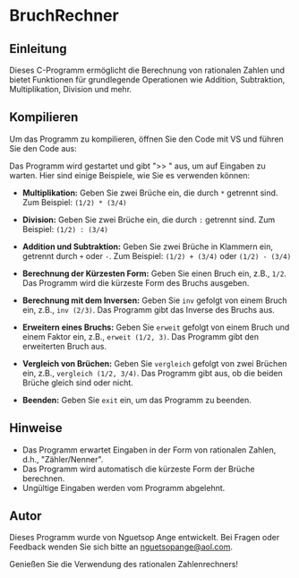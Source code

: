 # BruchRechner

## Einleitung
Dieses C-Programm ermöglicht die Berechnung von rationalen Zahlen und bietet Funktionen für grundlegende Operationen wie Addition, Subtraktion, Multiplikation, Division und mehr.

## Kompilieren
Um das Programm zu kompilieren, öffnen Sie den Code mit VS und führen Sie den Code aus:


Das Programm wird gestartet und gibt ">> " aus, um auf Eingaben zu warten. Hier sind einige Beispiele, wie Sie es verwenden können:

- **Multiplikation:** Geben Sie zwei Brüche ein, die durch `*` getrennt sind. Zum Beispiel: `(1/2) * (3/4)`

- **Division:** Geben Sie zwei Brüche ein, die durch `:` getrennt sind. Zum Beispiel: `(1/2) : (3/4)`

- **Addition und Subtraktion:** Geben Sie zwei Brüche in Klammern ein, getrennt durch `+` oder `-`. Zum Beispiel: `(1/2) + (3/4)` oder `(1/2) - (3/4)`

- **Berechnung der Kürzesten Form:** Geben Sie einen Bruch ein, z.B., `1/2`. Das Programm wird die kürzeste Form des Bruchs ausgeben.

- **Berechnung mit dem Inversen:** Geben Sie `inv` gefolgt von einem Bruch ein, z.B., `inv (2/3)`. Das Programm gibt das Inverse des Bruchs aus.

- **Erweitern eines Bruchs:** Geben Sie `erweit` gefolgt von einem Bruch und einem Faktor ein, z.B., `erweit (1/2, 3)`. Das Programm gibt den erweiterten Bruch aus.

- **Vergleich von Brüchen:** Geben Sie `vergleich` gefolgt von zwei Brüchen ein, z.B., `vergleich (1/2, 3/4)`. Das Programm gibt aus, ob die beiden Brüche gleich sind oder nicht.

- **Beenden:** Geben Sie `exit` ein, um das Programm zu beenden.

## Hinweise
- Das Programm erwartet Eingaben in der Form von rationalen Zahlen, d.h., "Zähler/Nenner".
- Das Programm wird automatisch die kürzeste Form der Brüche berechnen.
- Ungültige Eingaben werden vom Programm abgelehnt.

## Autor
Dieses Programm wurde von Nguetsop Ange entwickelt. Bei Fragen oder Feedback wenden Sie sich bitte an nguetsopange@aol.com.

Genießen Sie die Verwendung des rationalen Zahlenrechners!
